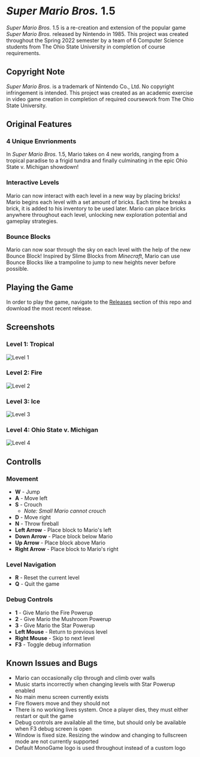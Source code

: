 
# *Super Mario Bros.* 1.5

*Super Mario Bros.* 1.5 is a re-creation and extension of the popular game *Super Mario Bros.* released by Nintendo in 1985.  This project was created throughout the Spring 2022 semester by a team of 6 Computer Science students from The Ohio State University in completion of course requirements.

## Copyright Note
*Super Mario Bros.* is a trademark of Nintendo Co., Ltd.  No copyright infringement is intended.  This project was created as an academic exercise in video game creation in completion of required coursework from The Ohio State University.  

## Original Features
### 4 Unique Envrionments
In *Super Mario Bros.* 1.5, Mario takes on 4 new worlds, ranging from a tropical paradise to a frigid tundra and finally culminating in the epic Ohio State v. Michigan showdown!

### Interactive Levels
Mario can now interact with each level in a new way by placing bricks!  Mario begins each level with a set amount of bricks.  Each time he breaks a brick, it is added to his inventory to be used later.  Mario can place bricks anywhere throughout each level, unlocking new exploration potential and gameplay strategies.

### Bounce Blocks
Mario can now soar through the sky on each level with the help of the new Bounce Block!  Inspired by Slime Blocks from *Minecraft*, Mario can use Bounce Blocks like a trampoline to jump to new heights never before possible.

## Playing the Game
In order to play the game, navigate to the [Releases](https://github.com/tgkasarcik/SuperMarioBros1.5/releases) section of this repo and download the most recent release.

## Screenshots

### Level 1: Tropical

<img src="https://user-images.githubusercontent.com/77713266/167062357-a9fba829-ae5f-4d9a-874a-fbba19112e01.png" alt="Level 1" title="Level 1: Tropical">

### Level 2: Fire

<img src="https://user-images.githubusercontent.com/77713266/167062362-174ee11f-8ab3-4517-9867-a546c5fcbb7c.png" alt="Level 2" title="Level 2: Fire">

### Level 3: Ice

<img src="https://user-images.githubusercontent.com/77713266/167062364-9b37d38e-8f13-45e7-8eef-59d98c7d9428.png" alt="Level 3" title="Level 3: Ice">

### Level 4: Ohio State v. Michigan

<img src="https://user-images.githubusercontent.com/77713266/167062367-48ff86cf-0610-4e2f-a57e-2516cc338512.png" alt="Level 4" title="Level 4: Ohio State v. Michigan">

## Controlls

### Movement
- **W** - Jump
- **A** - Move left
- **S** - Crouch
    - *Note: Small Mario cannot crouch*
- **D** - Move right
- **N** - Throw fireball
- **Left Arrow** - Place block to Mario's left
- **Down Arrow** - Place block below Mario
- **Up Arrow** - Place block above Mario
- **Right Arrow** - Place block to Mario's right

### Level Navigation
- **R** - Reset the current level
- **Q** - Quit the game

### Debug Controls
- **1** - Give Mario the Fire Powerup
- **2** - Give Mario the Mushroom Powerup
- **3** - Give Mario the Star Powerup
- **Left Mouse** - Return to previous level
- **Right Mouse** - Skip to next level
- **F3** - Toggle debug information

## Known Issues and Bugs
- Mario can occasionally clip through and climb over walls
- Music starts incorrectly when changing levels with Star Powerup enabled
- No main menu screen currently exists
- Fire flowers move and they should not
- There is no working lives system. Once a player dies, they must either restart or quit the game
- Debug controls are available all the time, but should only be available when F3 debug screen is open
- Window is fixed size.  Resizing the window and changing to fullscreen mode are not currently supported
- Default MonoGame logo is used throughout instead of a custom logo

